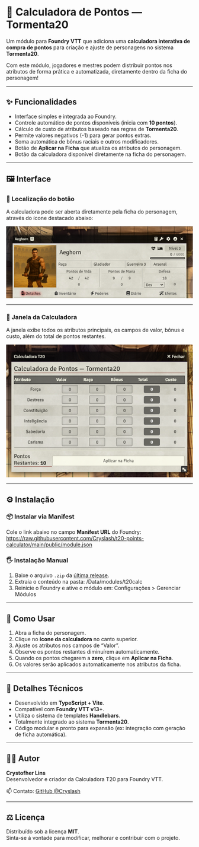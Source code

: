 # 🧮 Calculadora de Pontos — Tormenta20

Um módulo para **Foundry VTT** que adiciona uma **calculadora interativa de compra de pontos** para criação e ajuste de personagens no sistema **Tormenta20**.

Com este módulo, jogadores e mestres podem distribuir pontos nos atributos de forma prática e automatizada, diretamente dentro da ficha do personagem!

---

## ✨ Funcionalidades

- Interface simples e integrada ao Foundry.
- Controle automático de pontos disponíveis (inicia com **10 pontos**).
- Cálculo de custo de atributos baseado nas regras de **Tormenta20**.
- Permite valores negativos (-1) para gerar pontos extras.
- Soma automática de bônus raciais e outros modificadores.
- Botão de **Aplicar na Ficha** que atualiza os atributos do personagem.
- Botão da calculadora disponível diretamente na ficha do personagem.

---

## 🖼️ Interface

### 📍 Localização do botão
A calculadora pode ser aberta diretamente pela ficha do personagem, através do ícone destacado abaixo:

![Botão da Calculadora](https://raw.githubusercontent.com/Cryslash/t20-points-calculator/main/docs/Captura%20de%20tela%202025-10-22%20155754.png)

---

### 🧮 Janela da Calculadora
A janela exibe todos os atributos principais, os campos de valor, bônus e custo, além do total de pontos restantes.

![Interface da Calculadora](https://raw.githubusercontent.com/Cryslash/t20-points-calculator/main/docs/Captura%20de%20tela%202025-10-22%20155807.png)

---

## ⚙️ Instalação

### 📦 Instalar via Manifest
Cole o link abaixo no campo **Manifest URL** do Foundry:
https://raw.githubusercontent.com/Cryslash/t20-points-calculator/main/public/module.json

### 🖐️ Instalação Manual
1. Baixe o arquivo `.zip` da [última release](https://github.com/Cryslash/t20-points-calculator/releases/latest).
2. Extraia o conteúdo na pasta:
<FoundryData>/Data/modules/t20calc
3. Reinicie o Foundry e ative o módulo em:
Configurações > Gerenciar Módulos


---

## 📘 Como Usar

1. Abra a ficha do personagem.
2. Clique no **ícone da calculadora** no canto superior.
3. Ajuste os atributos nos campos de “Valor”.
4. Observe os pontos restantes diminuírem automaticamente.
5. Quando os pontos chegarem a **zero**, clique em **Aplicar na Ficha**.
6. Os valores serão aplicados automaticamente nos atributos da ficha.

---

## 🧠 Detalhes Técnicos

- Desenvolvido em **TypeScript + Vite**.
- Compatível com **Foundry VTT v13+**.
- Utiliza o sistema de templates **Handlebars**.
- Totalmente integrado ao sistema **Tormenta20**.
- Código modular e pronto para expansão (ex: integração com geração de ficha automática).

---

## 🧑‍💻 Autor

**Crystofher Lins**  
Desenvolvedor e criador da Calculadora T20 para Foundry VTT.

📫 Contato: [GitHub @Cryslash](https://github.com/Cryslash)

---

## ⚖️ Licença

Distribuído sob a licença **MIT**.  
Sinta-se à vontade para modificar, melhorar e contribuir com o projeto.


